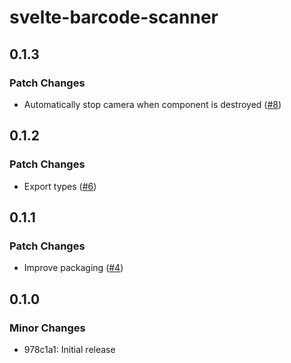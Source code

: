 # svelte-barcode-scanner

## 0.1.3

### Patch Changes

- Automatically stop camera when <BarScanner /> component is destroyed ([#8](https://github.com/ollema/svelte-barcode-scanner/pull/8))

## 0.1.2

### Patch Changes

- Export types ([#6](https://github.com/ollema/svelte-barcode-scanner/pull/6))

## 0.1.1

### Patch Changes

- Improve packaging ([#4](https://github.com/ollema/svelte-barcode-scanner/pull/4))

## 0.1.0

### Minor Changes

- 978c1a1: Initial release
